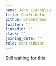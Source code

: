 ```yaml
---
name: John Lianoglou
title: Contributor
github: prometheas
twitter: ""
linkedin: ""
slack: ""
joining_date: ""
role: contributor
---
```


Still waiting for this
